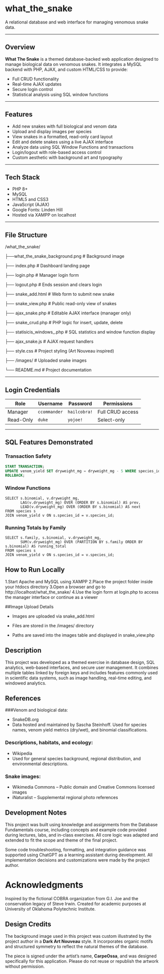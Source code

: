 # what_the_snake

A relational database and web interface for managing venomous snake data.

---

## Overview

**What The Snake** is a themed database-backed web application designed to manage biological data on venomous snakes. It integrates a MySQL backend with PHP, AJAX, and custom HTML/CSS to provide:

- Full CRUD functionality  
- Real-time AJAX updates  
- Secure login control  
- Statistical analysis using SQL window functions

---

## Features

- Add new snakes with full biological and venom data  
- Upload and display images per species  
- View snakes in a formatted, read-only card layout  
- Edit and delete snakes using a live AJAX interface  
- Analyze data using SQL Window Functions and transactions  
- Login/logout with role-based access control  
- Custom aesthetic with background art and typography

---

## Tech Stack

- PHP 8+  
- MySQL  
- HTML5 and CSS3  
- JavaScript (AJAX)  
- Google Fonts: Linden Hill  
- Hosted via XAMPP on localhost

---

## File Structure
/what_the_snake/

├──what_the_snake_background.png # Background image

├── index.php # Dashboard landing page

├── login.php # Manager login form

├── logout.php # Ends session and clears login

├── snake_add.html # Web form to submit new snake

├── snake_view.php # Public read-only view of snakes

├── ajax_snake.php # Editable AJAX interface (manager only)

├── snake_crud.php # PHP logic for insert, update, delete

├── statisicis_windows_.php # SQL statistics and window function display

├── ajax_snake.js # AJAX request handlers

├── style.css # Project styling (Art Nouveau inspired)

├── /images/ # Uploaded snake images

└── README.md # Project documentation


---

## Login Credentials

| Role       | Username     | Password     | Permissions       |
|------------|--------------|--------------|-------------------|
| Manager    | `ccommander` | `hailcobra!` | Full CRUD access  |
| Read-Only  | `duke`       | `yojoe!`     | Select-only       |

---

## SQL Features Demonstrated

### Transaction Safety

```sql
START TRANSACTION;
UPDATE venom_yield SET dryweight_mg = dryweight_mg - 5 WHERE species_id = 1;
ROLLBACK;
```
### Window Functions
```
SELECT s.binomial, v.dryweight_mg,
       LAG(v.dryweight_mg) OVER (ORDER BY s.binomial) AS prev,
       LEAD(v.dryweight_mg) OVER (ORDER BY s.binomial) AS next
FROM species s
JOIN venom_yield v ON s.species_id = v.species_id;
```
### Running Totals by Family
```
SELECT s.family, s.binomial, v.dryweight_mg,
       SUM(v.dryweight_mg) OVER (PARTITION BY s.family ORDER BY s.binomial) AS running_total
FROM species s
JOIN venom_yield v ON s.species_id = v.species_id;
```

## How to Run Locally
1.Start Apache and MySQL using XAMPP
2.Place the project folder inside your htdocs directory
3.Open a browser and go to http://localhost/what_the_snake/
4.Use the login form at login.php to access the manager interface or continue as a viewer

##Image Upload Details

- Images are uploaded via snake_add.html

- Files are stored in the /images/ directory

- Paths are saved into the images table and displayed in snake_view.php

## Description
This project was developed as a themed exercise in database design, SQL analytics, web-based interfaces, and secure user management. It combines multiple tables linked by foreign keys and includes features commonly used in scientific data systems, such as image handling, real-time editing, and windowed analytics.

## References

###Venom and biological data:
- SnakeDB.org
- Data hosted and maintained by Sascha Steinhoff. Used for species names, venom yield metrics (dry/wet), and binomial classifications.

### Descriptions, habitats, and ecology:
- Wikipedia
- Used for general species background, regional distribution, and environmental descriptions.

### Snake images:
- Wikimedia Commons – Public domain and Creative Commons licensed images
- iNaturalist – Supplemental regional photo references

## Development Notes

This project was built using knowledge and assignments from the Database Fundamentals course, including concepts and example code provided during lectures, labs, and in-class exercises. All core logic was adapted and extended to fit the scope and theme of the final project.

Some code troubleshooting, formatting, and integration guidance was supported using ChatGPT as a learning assistant during development. All implementation decisions and customizations were made by the project author.

# Acknowledgments

Inspired by the fictional COBRA organization from G.I. Joe and the conservation legacy of Steve Irwin.
Created for academic purposes at University of Oklahoma Polytechnic Institute.

## Design Credits

The background image used in this project was custom illustrated by the project author in a **Dark Art Nouveau** style. It incorporates organic motifs and structured symmetry to reflect the natural themes of the database.

The piece is signed under the artist’s name, **CarpeOssa**, and was designed specifically for this application. Please do not reuse or republish the artwork without permission.

